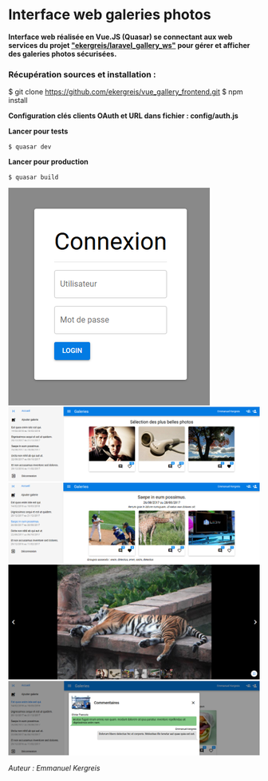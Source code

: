 # Interface web galeries photos

__Interface web réalisée en Vue.JS (Quasar) se connectant aux web services du projet ["ekergreis/laravel_gallery_ws"](https://github.com/ekergreis/laravel_gallery_ws) pour gérer et afficher des galeries photos sécurisées.__

### Récupération sources et installation :

  $ git clone https://github.com/ekergreis/vue_gallery_frontend.git
  $ npm install

__Configuration clés clients OAuth et URL dans fichier : config/auth.js__

__Lancer pour tests__

	$ quasar dev

__Lancer pour production__

	$ quasar build

![Connexion](https://raw.githubusercontent.com/ekergreis/vue_gallery_frontend/master/img/demo_connexion.png)
![Accueil Best-of](https://raw.githubusercontent.com/ekergreis/vue_gallery_frontend/master/img/demo_bestof.png)
![Galerie](https://raw.githubusercontent.com/ekergreis/vue_gallery_frontend/master/img/demo_galerie.png)
![Diaporama](https://raw.githubusercontent.com/ekergreis/vue_gallery_frontend/master/img/demo_diaporama.png)
![Commentaires](https://raw.githubusercontent.com/ekergreis/vue_gallery_frontend/master/img/demo_comment.png)

*Auteur : Emmanuel Kergreis*
